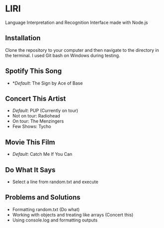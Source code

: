 # LIRI
Language Interpretation and Recognition Interface made with Node.js
## Installation
Clone the repository to your computer and then navigate to the directory in the terminal. I used Git bash on Windows during testing.
## Spotify This Song
- **Default*: The Sign by Ace of Base
## Concert This Artist
- *Default*: PUP (Currently on tour)
- Not on tour: Radiohead
- On tour: The Menzingers
- Few Shows: Tycho
## Movie This Film
- *Default*: Catch Me If You Can
## Do What It Says
- Select a line from random.txt and execute
## Problems and Solutions
- Formatting random.txt (Do what)
- Working with objects and treating like arrays (Concert this)
- Using console.log and formatting outputs